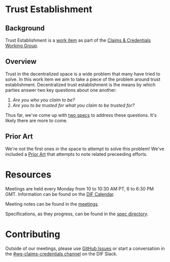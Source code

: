 # Trust Establishment

## Background
Trust Establishment is a [work item](https://github.com/decentralized-identity/claims-credentials/blob/main/work_items/trust_establishment.md) as part of the [Claims & Credentials Working Group](https://github.com/decentralized-identity/claims-credentials).

## Overview

Trust in the decentralized space is a wide problem that many have tried to solve. In this work item we aim to take a piece of the problem around trust establishment. Decentralized trust establishment is the means by which parties answer two key questions about one another:

1. _Are you who you claim to be?_
2. _Are you to be trusted for what you claim to be trusted for?_

Thus far, we've come up with [two specs](./spec) to address these questions. It's likely there are more to come.

## Prior Art

We're not the first ones in the space to attempt to solve this problem! We've included a [Prior Art](./prior-art) that attempts to note related preceeding efforts.

# Resources

Meetings are held every Monday from 10 to 10:30 AM PT, 6 to 6:30 PM GMT. Information can be found on the [DIF Calendar](https://bit.ly/dif-calendar).

Meeting notes can be found in the [meetings](./meetings).

Specifications, as they progress, can be found in the [spec directory](./spec).

# Contributing

Outside of our meetings, please use [GitHub Issues](https://github.com/decentralized-identity/trust-establishment/issues) or start a conversation in the [#wg-claims-credentials channel](https://difdn.slack.com/archives/C4X50SNUX) on the DIF Slack.